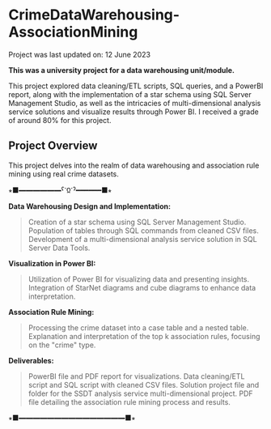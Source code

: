# CrimeDataWarehousing-AssociationMining
Project was last updated on: 12 June 2023

**This was a university project for a data warehousing unit/module.**

This project explored data cleaning/ETL scripts, SQL queries, and a PowerBI report, along with the implementation of a star schema using SQL Server Management Studio, as well as the intricacies of multi-dimensional analysis service solutions and visualize results through Power BI. I received a grade of around 80% for this project.

## Project Overview

This project delves into the realm of data warehousing and association rule mining using real crime datasets. 

⭒■━━━━━━ˁᱸᲲᱸˀ━━━━━━■⭒ 

**Data Warehousing Design and Implementation:**

>Creation of a star schema using SQL Server Management Studio.
>Population of tables through SQL commands from cleaned CSV files.
>Development of a multi-dimensional analysis service solution in SQL Server Data Tools.

**Visualization in Power BI:**

>Utilization of Power BI for visualizing data and presenting insights.
>Integration of StarNet diagrams and cube diagrams to enhance data interpretation.

**Association Rule Mining:**

>Processing the crime dataset into a case table and a nested table.
>Explanation and interpretation of the top k association rules, focusing on the "crime" type.

**Deliverables:**

>PowerBI file and PDF report for visualizations.
>Data cleaning/ETL script and SQL script with cleaned CSV files.
>Solution project file and folder for the SSDT analysis service multi-dimensional project.
>PDF file detailing the association rule mining process and results.

⭒■━━━━━━━━━━━━━━━■⭒
